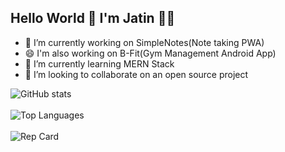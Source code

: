## Hello World 👋 I'm Jatin :man_technologist:


- 🔭 I’m currently working on SimpleNotes(Note taking PWA)
- 😄 I'm also working on B-Fit(Gym Management Android App)
- 🌱 I’m currently learning MERN Stack
- 👯 I’m looking to collaborate on an open source project

![GitHub stats](https://github-readme-stats.vercel.app/api?username=jatinvats636&theme=tokyonight&show_icons=true&hide=issues,contribs&count_private=true)
<br><br>
![Top Languages](https://github-readme-stats.vercel.app/api/top-langs/?username=jatinvats636&theme=tokyonight&layout=compact&langs_count=4)
<br><br>
![Rep Card](https://github-readme-stats.vercel.app/api/pin/?username=jatinvats636&theme=tokyonight&repo=Calculator_cordova)
<!--
- 🤔 I’m looking for help with 
- 💬 Ask me about ...
- 📫 How to reach me: ...
- 😄 Pronouns: ...
- ⚡ Fun fact: ...
-->
